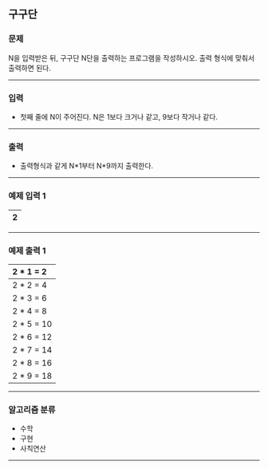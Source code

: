 구구단
-------------
### 문제

N을 입력받은 뒤, 구구단 N단을 출력하는 프로그램을 작성하시오. 출력 형식에 맞춰서 출력하면 된다.

- - -

### 입력
* 첫째 줄에 N이 주어진다. N은 1보다 크거나 같고, 9보다 작거나 같다.

- - -

### 출력
* 출력형식과 같게 N\*1부터 N\*9까지 출력한다.

- - -

### 예제 입력 1
|2|
|:---|

- - -

### 예제 출력 1
|2 * 1 = 2|
|:---|
|2 * 2 = 4|
|2 * 3 = 6|
|2 * 4 = 8|
|2 * 5 = 10|
|2 * 6 = 12|
|2 * 7 = 14|
|2 * 8 = 16|
|2 * 9 = 18|

- - -

### 알고리즘 분류
* 수학
* 구현
* 사칙연산

- - -